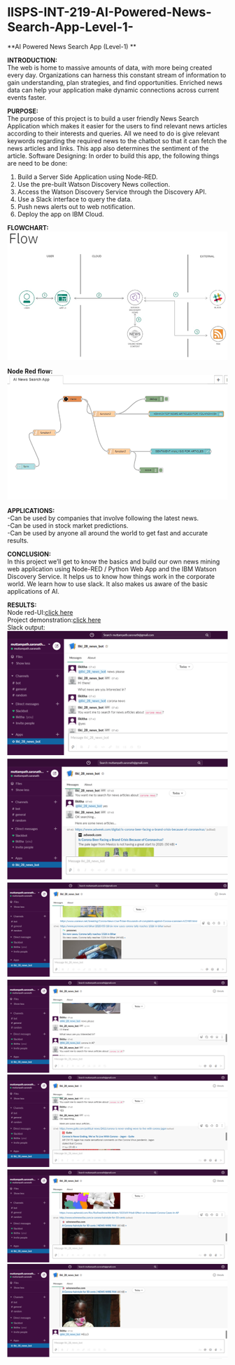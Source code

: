 # llSPS-INT-219-AI-Powered-News-Search-App-Level-1-
**AI Powered News Search App (Level-1) ** 

  **INTRODUCTION:**  
	The web is home to massive amounts of data, with more being created every day. Organizations can harness this constant stream of information to gain understanding, plan strategies, and find opportunities. Enriched news data can help your application make dynamic connections across current events faster.
  
  **PURPOSE:**   
The purpose of this project is to build a user friendly News Search Application which makes it easier for the users to find relevant news articles according to their interests and queries. All we need to do is give relevant keywords regarding the required news to the chatbot so that it can fetch the news articles and links.  This app also determines the sentiment of the article.
Software Designing:
In order to build this app, the following things are need to be done:
1.	Build a Server Side Application using Node-RED.
2.	Use the pre-built Watson Discovery News collection.
3.	Access the Watson Discovery Service through the Discovery API.
4.	Use a Slack interface to query the data.
5.	Push news alerts out to web notification.
6.	Deploy the app on IBM Cloud.

**FLOWCHART:**     
![alt text](https://github.com/SmartPracticeschool/llSPS-INT-219-AI-Powered-News-Search-App-Level-1-/blob/master/PROJECT%20FLOW.jpg)

**Node Red flow:**  ![alt text](https://github.com/SmartPracticeschool/llSPS-INT-219-AI-Powered-News-Search-App-Level-1-/blob/master/Screenshot%20(279).png)

**APPLICATIONS:**    
-Can be used by companies that involve following the latest news.  
-Can be used in stock market predictions.  
-Can be used by anyone all around the world to get fast and accurate results.

**CONCLUSION:**    
In this project we’ll get to know the basics and build our own news mining web application using Node-RED / Python Web App and the IBM Watson Discovery Service. It helps us to know how things work in the corporate world. We learn how to use slack. It also makes us aware of the basic applications of AI.


**RESULTS:**    
Node red-UI:[click here](https://node-red22app.eu-gb.mybluemix.net/ui/#!/0)  
Project demonstration:[click here](https://youtu.be/1iWRQlyWmDw)  
Slack output:  
![alt text](https://github.com/SmartPracticeschool/llSPS-INT-219-AI-Powered-News-Search-App-Level-1-/blob/master/slack_output-1.png)
![alt text](https://github.com/SmartPracticeschool/llSPS-INT-219-AI-Powered-News-Search-App-Level-1-/blob/master/slack_output-2.png)
![alt text](https://github.com/SmartPracticeschool/llSPS-INT-219-AI-Powered-News-Search-App-Level-1-/blob/master/slack_output-3.png)
![alt text](https://github.com/SmartPracticeschool/llSPS-INT-219-AI-Powered-News-Search-App-Level-1-/blob/master/slack_output-4.png)
![alt text](https://github.com/SmartPracticeschool/llSPS-INT-219-AI-Powered-News-Search-App-Level-1-/blob/master/slack_output-5.png)
![alt text](https://github.com/SmartPracticeschool/llSPS-INT-219-AI-Powered-News-Search-App-Level-1-/blob/master/slack_output-6.png)
![alt text](https://github.com/SmartPracticeschool/llSPS-INT-219-AI-Powered-News-Search-App-Level-1-/blob/master/slack_output-7.png)

